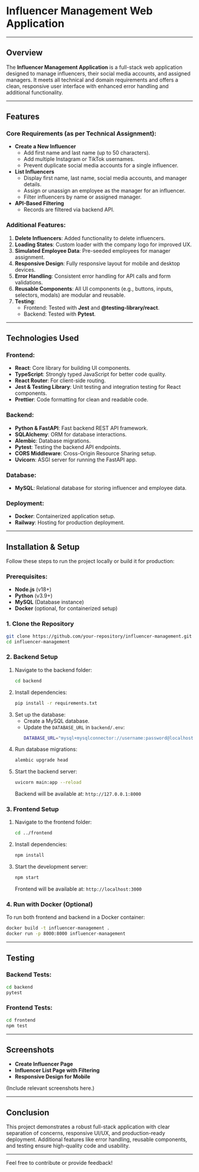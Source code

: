 # Influencer Management Web Application

---

## Overview

The **Influencer Management Application** is a full-stack web application designed to manage influencers, their social media accounts, and assigned managers. It meets all technical and domain requirements and offers a clean, responsive user interface with enhanced error handling and additional functionality.

---

## Features

### Core Requirements (as per Technical Assignment):

- **Create a New Influencer**
  - Add first name and last name (up to 50 characters).
  - Add multiple Instagram or TikTok usernames.
  - Prevent duplicate social media accounts for a single influencer.
- **List Influencers**
  - Display first name, last name, social media accounts, and manager details.
  - Assign or unassign an employee as the manager for an influencer.
  - Filter influencers by name or assigned manager.
- **API-Based Filtering**
  - Records are filtered via backend API.

### Additional Features:

1. **Delete Influencers**: Added functionality to delete influencers.
2. **Loading States**: Custom loader with the company logo for improved UX.
3. **Simulated Employee Data**: Pre-seeded employees for manager assignment.
4. **Responsive Design**: Fully responsive layout for mobile and desktop devices.
5. **Error Handling**: Consistent error handling for API calls and form validations.
6. **Reusable Components**: All UI components (e.g., buttons, inputs, selectors, modals) are modular and reusable.
7. **Testing**:
   - Frontend: Tested with **Jest** and **@testing-library/react**.
   - Backend: Tested with **Pytest**.

---

## Technologies Used

### Frontend:

- **React**: Core library for building UI components.
- **TypeScript**: Strongly typed JavaScript for better code quality.
- **React Router**: For client-side routing.
- **Jest & Testing Library**: Unit testing and integration testing for React components.
- **Prettier**: Code formatting for clean and readable code.

### Backend:

- **Python & FastAPI**: Fast backend REST API framework.
- **SQLAlchemy**: ORM for database interactions.
- **Alembic**: Database migrations.
- **Pytest**: Testing the backend API endpoints.
- **CORS Middleware**: Cross-Origin Resource Sharing setup.
- **Uvicorn**: ASGI server for running the FastAPI app.

### Database:

- **MySQL**: Relational database for storing influencer and employee data.

### Deployment:

- **Docker**: Containerized application setup.
- **Railway**: Hosting for production deployment.

---

## Installation & Setup

Follow these steps to run the project locally or build it for production:

### Prerequisites:

- **Node.js** (v18+)
- **Python** (v3.9+)
- **MySQL** (Database instance)
- **Docker** (optional, for containerized setup)

### 1. Clone the Repository

```bash
git clone https://github.com/your-repository/influencer-management.git
cd influencer-management
```

### 2. Backend Setup

1. Navigate to the backend folder:
   ```bash
   cd backend
   ```
2. Install dependencies:
   ```bash
   pip install -r requirements.txt
   ```
3. Set up the database:
   - Create a MySQL database.
   - Update the `DATABASE_URL` in `backend/.env`:
     ```bash
     DATABASE_URL="mysql+mysqlconnector://username:password@localhost/influencer_management"
     ```
4. Run database migrations:
   ```bash
   alembic upgrade head
   ```
5. Start the backend server:
   ```bash
   uvicorn main:app --reload
   ```
   Backend will be available at: `http://127.0.0.1:8000`

### 3. Frontend Setup

1. Navigate to the frontend folder:
   ```bash
   cd ../frontend
   ```
2. Install dependencies:
   ```bash
   npm install
   ```
3. Start the development server:
   ```bash
   npm start
   ```
   Frontend will be available at: `http://localhost:3000`

### 4. Run with Docker (Optional)

To run both frontend and backend in a Docker container:

```bash
docker build -t influencer-management .
docker run -p 8000:8000 influencer-management
```

---

## Testing

### Backend Tests:

```bash
cd backend
pytest
```

### Frontend Tests:

```bash
cd frontend
npm test
```

---

## Screenshots

- **Create Influencer Page**
- **Influencer List Page with Filtering**
- **Responsive Design for Mobile**

(Include relevant screenshots here.)

---

## Conclusion

This project demonstrates a robust full-stack application with clear separation of concerns, responsive UI/UX, and production-ready deployment. Additional features like error handling, reusable components, and testing ensure high-quality code and usability.

---

Feel free to contribute or provide feedback!
